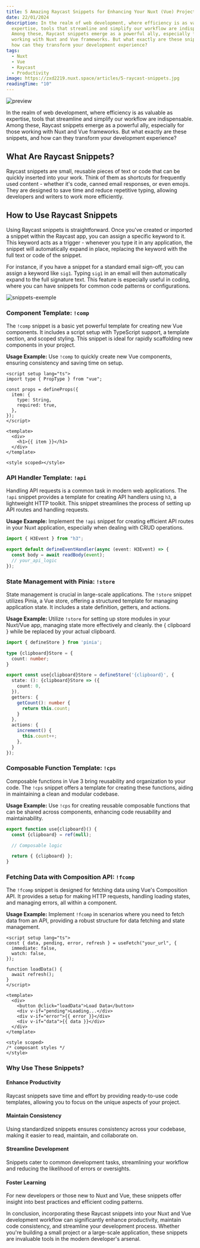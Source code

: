 ```yaml
---
title: 5 Amazing Raycast Snippets for Enhancing Your Nuxt (Vue) Projects
date: 22/01/2024
description: In the realm of web development, where efficiency is as valuable as
  expertise, tools that streamline and simplify our workflow are indispensable.
  Among these, Raycast snippets emerge as a powerful ally, especially for those
  working with Nuxt and Vue frameworks. But what exactly are these snippets, and
  how can they transform your development experience?
tags:
  - Nuxt
  - Vue
  - Raycast
  - Productivity
image: https://zxd2219.nuxt.space/articles/5-raycast-snippets.jpg
readingTime: "10"
---
```


![preview](/articles/5-raycast-snippets.jpg)

In the realm of web development, where efficiency is as valuable as expertise, tools that streamline and simplify our workflow are indispensable. Among these, Raycast snippets emerge as a powerful ally, especially for those working with Nuxt and Vue frameworks. But what exactly are these snippets, and how can they transform your development experience?

## What Are Raycast Snippets?

Raycast snippets are small, reusable pieces of text or code that can be quickly inserted into your work. Think of them as shortcuts for frequently used content - whether it's code, canned email responses, or even emojis. They are designed to save time and reduce repetitive typing, allowing developers and writers to work more efficiently.

## How to Use Raycast Snippets

Using Raycast snippets is straightforward. Once you've created or imported a snippet within the Raycast app, you can assign a specific keyword to it. This keyword acts as a trigger - whenever you type it in any application, the snippet will automatically expand in place, replacing the keyword with the full text or code of the snippet.

For instance, if you have a snippet for a standard email sign-off, you can assign a keyword like `sig1`. Typing `sig1` in an email will then automatically expand to the full signature text. This feature is especially useful in coding, where you can have snippets for common code patterns or configurations.

![snippets-exemple](/articles/snippets-exemple.gif)

### Component Template: `!comp`

The `!comp` snippet is a basic yet powerful template for creating new Vue components. It includes a script setup with TypeScript support, a template section, and scoped styling. This snippet is ideal for rapidly scaffolding new components in your project.

**Usage Example:** Use `!comp` to quickly create new Vue components, ensuring consistency and saving time on setup.

```vue [MyComponent.vue]
<script setup lang="ts">
import type { PropType } from "vue";

const props = defineProps({
  item: {
    type: String,
    required: true,
  },
});
</script>

<template>
  <div>
    <h1>{{ item }}</h1>
  </div>
</template>

<style scoped></style>
```

### API Handler Template: `!api`

Handling API requests is a common task in modern web applications. The `!api` snippet provides a template for creating API handlers using `h3`, a lightweight HTTP toolkit. This snippet streamlines the process of setting up API routes and handling requests.

**Usage Example:** Implement the `!api` snippet for creating efficient API routes in your Nuxt application, especially when dealing with CRUD operations.

```ts [~/server/api/MyHandler.ts]
import { H3Event } from "h3";

export default defineEventHandler(async (event: H3Event) => {
  const body = await readBody(event);
  // your_api_logic
});
```

### State Management with Pinia: `!store`

State management is crucial in large-scale applications. The `!store` snippet utilizes Pinia, a Vue store, offering a structured template for managing application state. It includes a state definition, getters, and actions.

**Usage Example:** Utilize `!store` for setting up store modules in your Nuxt/Vue app, managing state more effectively and cleanly. the { clipboard } while be replaced by your actual clipboard.

```ts [~/store/{clipboard}.ts]
import { defineStore } from 'pinia';

type {clipboard}Store = {
  count: number;
}

export const use{clipboard}Store = defineStore('{clipboard}', {
  state: (): {clipboard}Store => ({
    count: 0,
  }),
  getters: {
    getCount(): number {
      return this.count;
    }
  },
  actions: {
    increment() {
      this.count++;
    },
  }
});
```

### Composable Function Template: `!cps`

Composable functions in Vue 3 bring reusability and organization to your code. The `!cps` snippet offers a template for creating these functions, aiding in maintaining a clean and modular codebase.

**Usage Example:** Use `!cps` for creating reusable composable functions that can be shared across components, enhancing code reusability and maintainability.

```ts [~/composables/useComposables.ts]
export function use{clipboard}() {
  const {clipboard} = ref(null);

  // Composable logic

  return { {clipboard} };
}
```

### Fetching Data with Composition API: `!fcomp`

The `!fcomp` snippet is designed for fetching data using Vue's Composition API. It provides a setup for making HTTP requests, handling loading states, and managing errors, all within a component.

**Usage Example:** Implement `!fcomp` in scenarios where you need to fetch data from an API, providing a robust structure for data fetching and state management.

```vue [MyComponent.vue]
<script setup lang="ts">
const { data, pending, error, refresh } = useFetch("your_url", {
  immediate: false,
  watch: false,
});

function loadData() {
  await refresh();
}
</script>

<template>
  <div>
    <button @click="loadData">Load Data</button>
    <div v-if="pending">Loading...</div>
    <div v-if="error">{{ error }}</div>
    <div v-if="data">{{ data }}</div>
  </div>
</template>

<style scoped>
/* composant styles */
</style>
```

### Why Use These Snippets?

#### Enhance Productivity

Raycast snippets save time and effort by providing ready-to-use code templates, allowing you to focus on the unique aspects of your project.

#### Maintain Consistency

Using standardized snippets ensures consistency across your codebase, making it easier to read, maintain, and collaborate on.

#### Streamline Development

Snippets cater to common development tasks, streamlining your workflow and reducing the likelihood of errors or oversights.

#### Foster Learning

For new developers or those new to Nuxt and Vue, these snippets offer insight into best practices and efficient coding patterns.

In conclusion, incorporating these Raycast snippets into your Nuxt and Vue development workflow can significantly enhance productivity, maintain code consistency, and streamline your development process. Whether you're building a small project or a large-scale application, these snippets are invaluable tools in the modern developer's arsenal.
